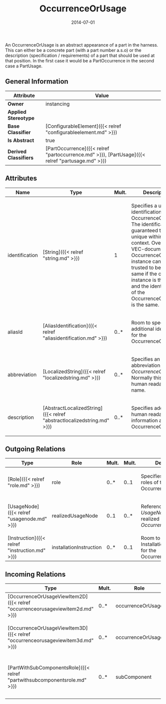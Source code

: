 ﻿---
title: OccurrenceOrUsage
toc: false
type: specs
date: "2014-07-01"
draft: false
specification: VEC
version: 1.1.1
documentType: "Recommendation"
elementType: Class
classes:
  - OccurrenceOrUsage
menu_name: vec-1.1.1
---
<p>An OccurrenceOrUsage is an abstract appearance of a part in the harness. This can either be a concrete part (with a part number a.s.o) or the description (specification / requirements) of a part that should be used at that position. In the first case it would be a PartOccurrence in the second case a PartUsage.  </p>

## General Information

| Attribute               | Value |
|-------------------------|-------|
| **Owner**               | instancing |
| **Applied Stereotype**  |   |
| **Base Classifier**     | [ConfigurableElement]({{< relref "configurableelement.md" >}})<br/>  |
| **Is Abstract**         | true |
| **Derived Classifiers** | [PartOccurrence]({{< relref "partoccurrence.md" >}}), [PartUsage]({{< relref "partusage.md" >}}) |

## Attributes
|  Name  |  Type  |  Mult.  |  Description  |  Owning Classifier  |
|--------|--------|---------|---------------|--------------|
|identification | [String]({{< relref "string.md" >}}) | 1 | <p> Specifies a unique identification of the OccurrenceOrUsage. The identification is guaranteed to be unique within the context. Over all VEC-documents an OccurrenceOrUsage-instance can be trusted to be the same if the context-instance is the same and the identification of the OccurrenceOrUsage is the same.      </p> | [OccurrenceOrUsage]({{< relref "occurrenceorusage.md" >}}) |
|aliasId | [AliasIdentification]({{< relref "aliasidentification.md" >}}) | 0..* | <p> Room to specify additional identifiers for the OccurrenceOrUsage.      </p> | [OccurrenceOrUsage]({{< relref "occurrenceorusage.md" >}}) |
|abbreviation | [LocalizedString]({{< relref "localizedstring.md" >}}) | 0..* | <p> Specifies an abbreviation of the <i>OccurrenceOrUsage</i>. Normally this a human readable short name.      </p> | [OccurrenceOrUsage]({{< relref "occurrenceorusage.md" >}}) |
|description | [AbstractLocalizedString]({{< relref "abstractlocalizedstring.md" >}}) | 0..* | <p> Specifies additional, human readable information about the OccurrenceOrUsage.      </p> | [OccurrenceOrUsage]({{< relref "occurrenceorusage.md" >}}) |

## Outgoing Relations
|    Type  |   Role   |   Mult.   |   Mult.   |   Description   |
|----------|----------|-----------|-----------|-----------------|
| [Role]({{< relref "role.md" >}}) | role | 0..* | 0..1 | <p> Specifies the different roles of the OccurrenceOrUsage.      </p> |
| [UsageNode]({{< relref "usagenode.md" >}}) | realizedUsageNode | 0..1 | 0..* | <p> References the <i>UsageNode</i> that is realized by this <i>OccurrenceOrUsage</i>.      </p> |
| [Instruction]({{< relref "instruction.md" >}}) | installationInstruction | 0..* | 0..1 | Room to specify InstallationInstruction(s) for the OccurrenceOrUsage. |
##  Incoming Relations
|    Type  |   Mult.  |   Role    |   Mult.   |   Description  |
|----------|----------|-----------|-----------|----------------|
| [OccurrenceOrUsageViewItem2D]({{< relref "occurrenceorusageviewitem2d.md" >}}) | 0..* | occurrenceOrUsage | 0..1 | Specifies the OccurrenceOrUsage which is represented by the view item. |
| [OccurrenceOrUsageViewItem3D]({{< relref "occurrenceorusageviewitem3d.md" >}}) | 0..* | occurrenceOrUsage | 0..1 | <p> Specifies the OccurrenceOrUsage which is represented by the view item.      </p> |
| [PartWithSubComponentsRole]({{< relref "partwithsubcomponentsrole.md" >}}) | 0..* | subComponent | 1..* | <p> References the subcomponents that belong to this instance of a PartWithSubComponents.      </p> |
